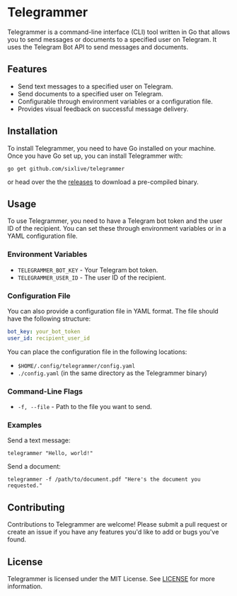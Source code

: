 # Telegrammer

Telegrammer is a command-line interface (CLI) tool written in Go that allows you to send messages or documents to a specified user on Telegram. It uses the Telegram Bot API to send messages and documents.

## Features

- Send text messages to a specified user on Telegram.
- Send documents to a specified user on Telegram.
- Configurable through environment variables or a configuration file.
- Provides visual feedback on successful message delivery.

## Installation

To install Telegrammer, you need to have Go installed on your machine. Once you have Go set up, you can install Telegrammer with:

```
go get github.com/sixlive/telegrammer
```

or head over the the [releases](https://github.com/sixlive/telegrammer/releases) to download a pre-compiled binary.

## Usage

To use Telegrammer, you need to have a Telegram bot token and the user ID of the recipient. You can set these through environment variables or in a YAML configuration file.

### Environment Variables

- `TELEGRAMMER_BOT_KEY` - Your Telegram bot token.
- `TELEGRAMMER_USER_ID` - The user ID of the recipient.

### Configuration File

You can also provide a configuration file in YAML format. The file should have the following structure:

```yaml
bot_key: your_bot_token
user_id: recipient_user_id
```

You can place the configuration file in the following locations:

- `$HOME/.config/telegrammer/config.yaml`
- `./config.yaml` (in the same directory as the Telegrammer binary)

### Command-Line Flags

- `-f, --file` - Path to the file you want to send.

### Examples

Send a text message:

```
telegrammer "Hello, world!"
```

Send a document:

```
telegrammer -f /path/to/document.pdf "Here's the document you requested."
```

## Contributing

Contributions to Telegrammer are welcome! Please submit a pull request or create an issue if you have any features you'd like to add or bugs you've found.

## License

Telegrammer is licensed under the MIT License. See [LICENSE](LICENSE) for more information.

